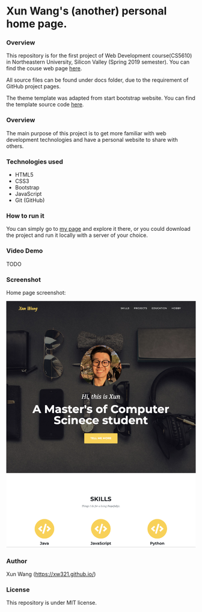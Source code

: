 # Xun Wang's (another) personal home page.


### Overview


This repository is for the first project of Web Development course(CS5610) in Northeastern University, Silicon Valley (Spring 2019 semester). You can find the couse web page [here](http://johnguerra.co/classes/webDevelopment_spring_2019/ "CS-5610 Web Development Spring 2019").


All source files can be found under docs folder, due to the requirement of GitHub project pages.


The theme template was adapted from start bootstrap website. You can find the template source code [here](https://github.com/BlackrockDigital/startbootstrap-agency).


### Overview


The main purpose of this project is to get more familiar with web development technologies and have a personal website to share with others.


### Technologies used


* HTML5
* CSS3
* Bootstrap
* JavaScript
* Git (GitHub)


### How to run it


You can simply go to [my page](https://xw321.github.io/xun-homepage-neu) and explore it there, or you could download the project and run it locally with a server of your choice.


### Video Demo


TODO


### Screenshot

Home page screenshot:


![alt text](https://github.com/xw321/xun-homepage-neu/blob/master/demo.png "page demo")


### Author


Xun Wang (https://xw321.github.io/)


### License


This repository is under MIT license.
